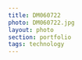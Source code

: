 ```yaml
--- 
title: DM060722 
photo: DM060722.jpg 
layout: photo 
section: portfolio 
tags: technology 
---  
```

  
